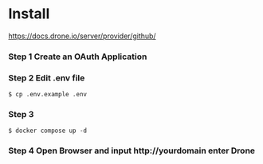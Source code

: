 # Install

https://docs.drone.io/server/provider/github/

### Step 1 Create an OAuth Application

### Step 2 Edit .env file
```
$ cp .env.example .env
```

### Step 3
```
$ docker compose up -d
```

### Step 4 Open Browser and input http://yourdomain enter Drone